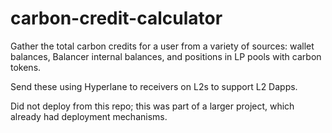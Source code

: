 # carbon-credit-calculator

Gather the total carbon credits for a user from a variety of sources: wallet balances, Balancer internal balances, and positions in LP pools with carbon tokens.

Send these using Hyperlane to receivers on L2s to support L2 Dapps.

Did not deploy from this repo; this was part of a larger project, which already had deployment mechanisms.